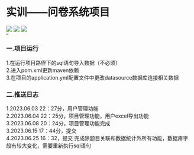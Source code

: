# 实训——问卷系统项目
![](https://badgen.net/badge/springboot/2.7.12/green)   ![](https://badgen.net/badge/mybatis-plus/3.5.3.1/blue) ![](https://badgen.net/badge/java/1.8/pink)  
<img src="https://ml-platform.oss-cn-beijing.aliyuncs.com/assets/developerAvatars/htyAvatar.png" style="zoom:40%;" />
### 一.项目运行
1.在运行项目路径下的sql语句导入数据（不必须）  
2.进入pom.xml更新maven依赖  
3.在项目的application.yml配置文件中更改datasource数据库连接相关数据
### 二.推送日志
1.2023.06.03 22：27分，用户管理功能  
2.2023.06.04 22：25分，项目管理功能，用户excel导出功能  
3.2023.06.08 20：24分，项目管理功能完成  
3.2023.06.15 17：44分，提交  
4.2023.06.25 16：32，提交 完成除题目关联和数据统计外所有功能，数据库字段有较大变化，需要重新执行sql语句